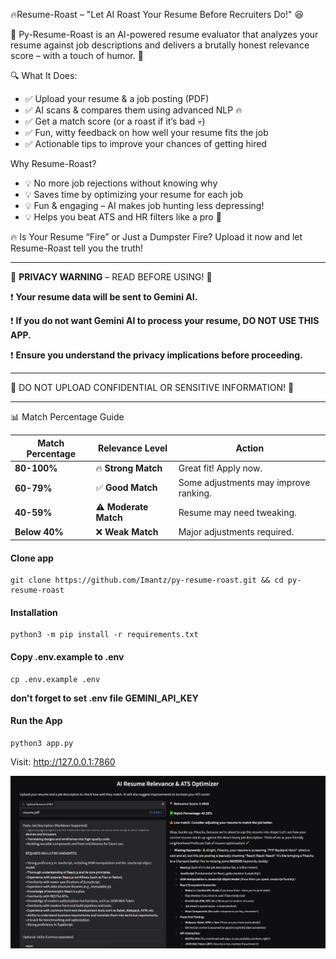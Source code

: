 🔥Resume-Roast – "Let AI Roast Your Resume Before Recruiters Do!" 😆

🚀 Py-Resume-Roast is an AI-powered resume evaluator that analyzes your resume against job descriptions and delivers a brutally honest relevance score – with a touch of humor. 🫣

🔍 What It Does:
- ✅ Upload your resume & a job posting (PDF)
- ✅ AI scans & compares them using advanced NLP 🔥
- ✅ Get a match score (or a roast if it’s bad 💀)
- ✅ Fun, witty feedback on how well your resume fits the job
- ✅ Actionable tips to improve your chances of getting hired

Why Resume-Roast?
- 💡 No more job rejections without knowing why
- 💡 Saves time by optimizing your resume for each job
- 💡 Fun & engaging – AI makes job hunting less depressing!
- 💡 Helps you beat ATS and HR filters like a pro 🤖

🔥 Is Your Resume “Fire” or Just a Dumpster Fire?
Upload it now and let Resume-Roast tell you the truth!

---

🚨 **PRIVACY WARNING** – READ BEFORE USING! 🚨

❗ **Your resume data will be sent to Gemini AI.**

❗ **If you do not want Gemini AI to process your resume, DO NOT USE THIS APP.**

❗ **Ensure you understand the privacy implications before proceeding.**

---


🔴 DO NOT UPLOAD CONFIDENTIAL OR SENSITIVE INFORMATION! 🔴

---
📊 Match Percentage Guide

| Match Percentage | Relevance Level | Action |
|------------------|----------------|--------|
| **80-100%** | 🔥 **Strong Match** | Great fit! Apply now. |
| **60-79%**  | ✅ **Good Match** | Some adjustments may improve ranking. |
| **40-59%**  | ⚠️ **Moderate Match** | Resume may need tweaking. |
| **Below 40%** | ❌ **Weak Match** | Major adjustments required. |


#### Clone app
```
git clone https://github.com/Imantz/py-resume-roast.git && cd py-resume-roast
```

#### Installation
```
python3 -m pip install -r requirements.txt
```
#### Copy .env.example to .env
```
cp .env.example .env
```
**don't forget to set .env file GEMINI_API_KEY**


#### Run the App
```
python3 app.py
```

Visit: http://127.0.0.1:7860

![alt text](image.png)